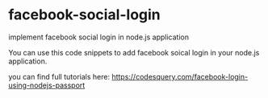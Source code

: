 # facebook-social-login
implement facebook social login in node.js application


You can use this code snippets to add facebook soical login in your node.js application. 

you can find full tutorials here: https://codesquery.com/facebook-login-using-nodejs-passport
